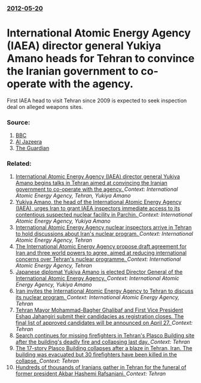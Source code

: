 ### [2012-05-20](/news/2012/05/20/index.md)

# International Atomic Energy Agency (IAEA) director general Yukiya Amano heads for Tehran to convince the Iranian government to co-operate with the agency. 

First IAEA head to visit Tehran since 2009 is expected to seek inspection deal on alleged weapons sites.


### Source:

1. [BBC](http://www.bbc.co.uk/news/world-middle-east-18140539)
2. [Al Jazeera](http://www.aljazeera.com/news/middleeast/2012/05/2012520155112905959.html)
3. [The Guardian](http://www.guardian.co.uk/world/2012/may/20/iaea-visit-iran-nuclear-talks)

### Related:

1. [International Atomic Energy Agency (IAEA) director general Yukiya Amano begins talks in Tehran aimed at convincing the Iranian government to co-operate with the agency. ](/news/2012/05/21/international-atomic-energy-agency-iaea-director-general-yukiya-amano-begins-talks-in-tehran-aimed-at-convincing-the-iranian-government-to.md) _Context: International Atomic Energy Agency, Tehran, Yukiya Amano_
2. [Yukiya Amano, the head of the International Atomic Energy Agency (IAEA), urges Iran to grant IAEA inspectors immediate access to its contentious suspected nuclear facility in Parchin. ](/news/2012/09/10/yukiya-amano-the-head-of-the-international-atomic-energy-agency-iaea-urges-iran-to-grant-iaea-inspectors-immediate-access-to-its-content.md) _Context: International Atomic Energy Agency, Yukiya Amano_
3. [International Atomic Energy Agency nuclear inspectors arrive in Tehran to hold discussions about Iran's nuclear program. ](/news/2012/02/20/international-atomic-energy-agency-nuclear-inspectors-arrive-in-tehran-to-hold-discussions-about-iran-s-nuclear-program.md) _Context: International Atomic Energy Agency, Tehran_
4. [ The International Atomic Energy Agency propose draft agreement for Iran and three world powers to agree, aimed at reducing international concerns over Tehran's nuclear programme. ](/news/2009/10/21/the-international-atomic-energy-agency-propose-draft-agreement-for-iran-and-three-world-powers-to-agree-aimed-at-reducing-international-co.md) _Context: International Atomic Energy Agency, Tehran_
5. [ Japanese diplomat Yukiya Amano is elected Director General of the International Atomic Energy Agency. ](/news/2009/07/2/japanese-diplomat-yukiya-amano-is-elected-director-general-of-the-international-atomic-energy-agency.md) _Context: International Atomic Energy Agency, Yukiya Amano_
6. [ Iran invites the International Atomic Energy Agency to Tehran to discuss its nuclear program. ](/news/2007/06/25/iran-invites-the-international-atomic-energy-agency-to-tehran-to-discuss-its-nuclear-program.md) _Context: International Atomic Energy Agency, Tehran_
7. [Tehran Mayor Mohammad-Bagher Ghalibaf and First Vice President Eshaq Jahangiri submit their candidacies as registration closes. The final list of approved candidates will be announced on April 27. ](/news/2017/04/15/tehran-mayor-mohammad-bagher-ghalibaf-and-first-vice-president-eshaq-jahangiri-submit-their-candidacies-as-registration-closes-the-final-li.md) _Context: Tehran_
8. [Search continues for missing firefighters in Tehran's Plasco Building site after the building's deadly fire and collapsing last day. ](/news/2017/01/20/search-continues-for-missing-firefighters-in-tehran-s-plasco-building-site-after-the-building-s-deadly-fire-and-collapsing-last-day.md) _Context: Tehran_
9. [The 17-story Plasco Building collapses after a blaze in Tehran, Iran. The building was evacuated but 30 firefighters have been killed in the collapse. ](/news/2017/01/19/the-17-story-plasco-building-collapses-after-a-blaze-in-tehran-iran-the-building-was-evacuated-but-30-firefighters-have-been-killed-in-the.md) _Context: Tehran_
10. [Hundreds of thousands of Iranians gather in Tehran for the funeral of former president Akbar Hashemi Rafsanjani. ](/news/2017/01/10/hundreds-of-thousands-of-iranians-gather-in-tehran-for-the-funeral-of-former-president-akbar-hashemi-rafsanjani.md) _Context: Tehran_
